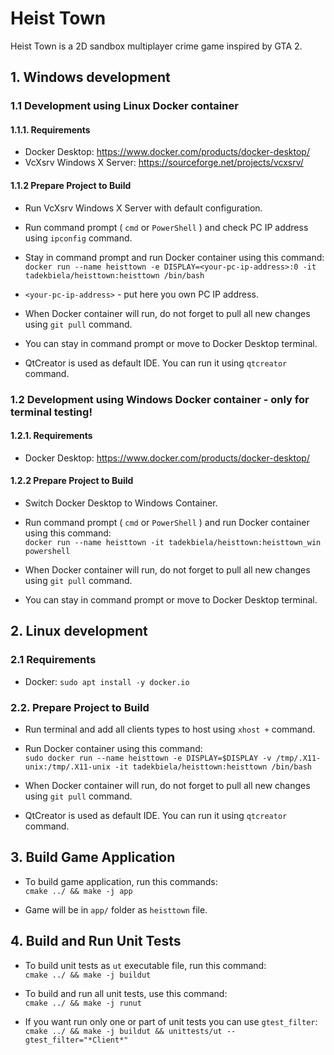 # Heist Town

Heist Town is a 2D sandbox multiplayer crime game inspired by GTA 2.

## 1. Windows development

### 1.1 Development using Linux Docker container

#### 1.1.1. Requirements

* Docker Desktop: https://www.docker.com/products/docker-desktop/ 
* VcXsrv Windows X Server: https://sourceforge.net/projects/vcxsrv/ 

#### 1.1.2 Prepare Project to Build

* Run VcXsrv Windows X Server with default configuration.
* Run command prompt ( `cmd` or `PowerShell` ) and check PC IP address using `ipconfig` command.
* Stay in command prompt and run Docker container using this command: \
`docker run --name heisttown -e DISPLAY=<your-pc-ip-address>:0 -it tadekbiela/heisttown:heisttown /bin/bash`

* `<your-pc-ip-address>` - put here you own PC IP address.
* When Docker container will run, do not forget to pull all new changes using `git pull` command.
* You can stay in command prompt or move to Docker Desktop terminal.
* QtCreator is used as default IDE. You can run it using `qtcreator` command.

### 1.2 Development using Windows Docker container - only for terminal testing!

#### 1.2.1. Requirements

* Docker Desktop: https://www.docker.com/products/docker-desktop/ 

#### 1.2.2 Prepare Project to Build

* Switch Docker Desktop to Windows Container.
* Run command prompt ( `cmd` or `PowerShell` ) and run Docker container using this command: \
`docker run --name heisttown -it tadekbiela/heisttown:heisttown_win powershell`

* When Docker container will run, do not forget to pull all new changes using `git pull` command.
* You can stay in command prompt or move to Docker Desktop terminal.

## 2. Linux development

### 2.1 Requirements

* Docker: `sudo apt install -y docker.io`

### 2.2. Prepare Project to Build

* Run terminal and add all clients types to host using `xhost +` command.
* Run Docker container using this command: \
`sudo docker run --name heisttown -e DISPLAY=$DISPLAY -v /tmp/.X11-unix:/tmp/.X11-unix -it tadekbiela/heisttown:heisttown /bin/bash`

* When Docker container will run, do not forget to pull all new changes using `git pull` command.
* QtCreator is used as default IDE. You can run it using `qtcreator` command.

## 3. Build Game Application

* To build game application, run this commands: \
`cmake ../ && make -j app`

* Game will be in `app/` folder as `heisttown` file.

## 4. Build and Run Unit Tests

* To build unit tests as `ut` executable file, run this command: \
`cmake ../ && make -j buildut`

* To build and run all unit tests, use this command: \
`cmake ../ && make -j runut`

* If you want run only one or part of unit tests you can use `gtest_filter`: \
`cmake ../ && make -j buildut && unittests/ut --gtest_filter="*Client*"`
